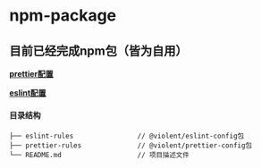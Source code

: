 # npm-package

## 目前已经完成npm包（皆为自用）
**[prettier配置](https://www.npmjs.com/package/@violent/prettier-config "prettier配置")**

**[eslint配置](https://www.npmjs.com/package/@violent/eslint-config "eslint配置")**

#### 目录结构
```file
├── eslint-rules                // @violent/eslint-config包
├── prettier-rules              // @violent/prettier-config包
└── README.md                   // 项目描述文件
```